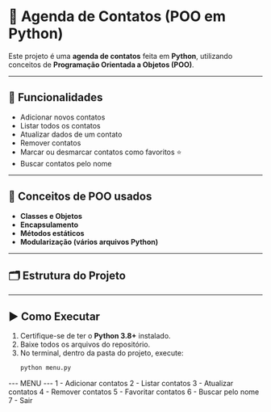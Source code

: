 # 📒 Agenda de Contatos (POO em Python)

Este projeto é uma **agenda de contatos** feita em **Python**, utilizando conceitos de **Programação Orientada a Objetos (POO)**.

---

## 🚀 Funcionalidades

- Adicionar novos contatos  
- Listar todos os contatos  
- Atualizar dados de um contato  
- Remover contatos  
- Marcar ou desmarcar contatos como favoritos ⭐  
- Buscar contatos pelo nome  

---

## 🧠 Conceitos de POO usados

- **Classes e Objetos**
- **Encapsulamento**
- **Métodos estáticos**
- **Modularização (vários arquivos Python)**

---

## 🗂️ Estrutura do Projeto


---

## ▶️ Como Executar

1. Certifique-se de ter o **Python 3.8+** instalado.  
2. Baixe todos os arquivos do repositório.  
3. No terminal, dentro da pasta do projeto, execute:
   ```bash
   python menu.py

--- MENU ---
1 - Adicionar contatos
2 - Listar contatos
3 - Atualizar contatos
4 - Remover contatos
5 - Favoritar contatos
6 - Buscar pelo nome
7 - Sair
